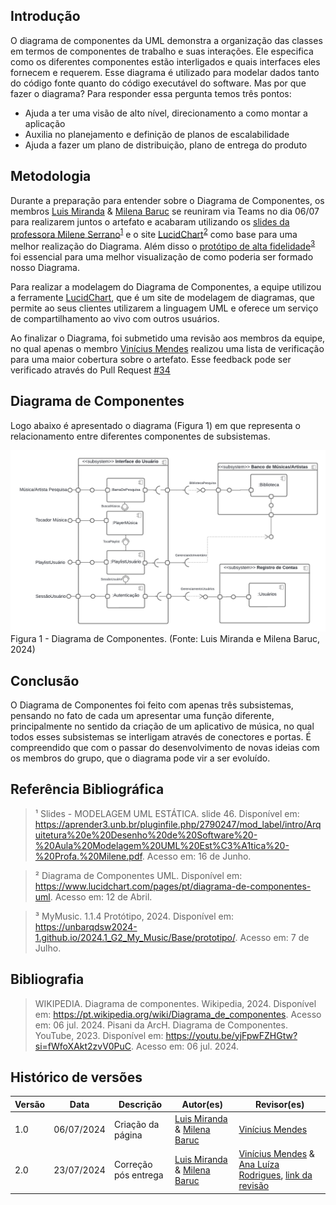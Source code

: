 ## Introdução

O diagrama de componentes da UML demonstra a organização das classes em termos de componentes de trabalho e suas interações. Ele especifica como os diferentes componentes estão interligados e quais interfaces eles fornecem e requerem. Esse diagrama é utilizado para modelar dados tanto do código fonte quanto do código executável do software. Mas por que fazer o diagrama? Para responder essa pergunta temos três pontos:

- Ajuda a ter uma visão de alto nível, direcionamento a como montar a aplicação
- Auxilia no planejamento e definição de planos de escalabilidade
- Ajuda a fazer um plano de distribuição, plano de entrega do produto

## Metodologia

Durante a preparação para entender sobre o Diagrama de Componentes, os membros [Luis Miranda](https://github.com/LuisMiranda10) & [Milena Baruc](https://github.com/MilenaBaruc) se reuniram via Teams no dia 06/07 para realizarem juntos o artefato e acabaram utilizando os [slides da professora Milene Serrano](https://aprender3.unb.br/pluginfile.php/2790247/mod_label/intro/Arquitetura%20e%20Desenho%20de%20Software%20-%20Aula%20Modelagem%20UML%20Est%C3%A1tica%20-%20Profa.%20Milene.pdf)<sup>[1](#referência-bibliográfica)</sup> e o site [LucidChart](https://www.lucidchart.com/pages/pt/diagrama-de-componentes-uml)<sup>[2](#referência-bibliográfica)</sup> como base para uma melhor realização do Diagrama. Além disso o [protótipo de alta fidelidade](https://unbarqdsw2024-1.github.io/2024.1_G2_My_Music/Base/prototipo/)<sup>[3](#referência-bibliográfica)</sup> foi essencial para uma melhor visualização de como poderia ser formado nosso Diagrama. 

Para realizar a modelagem do Diagrama de Componentes, a equipe utilizou a ferramente [LucidChart](https://www.lucidchart.com/pages/pt), que é um site de modelagem de diagramas, que permite ao seus clientes utilizarem a linguagem UML e oferece um serviço de compartilhamento ao vivo com outros usuários.

Ao finalizar o Diagrama, foi submetido uma revisão aos membros da equipe, no qual apenas o membro [Vinícius Mendes](https://github.com/yabamiah) realizou uma lista de verificação para uma maior cobertura sobre o artefato. Esse feedback pode ser verificado através do Pull Request  [#34](https://github.com/UnBArqDsw2024-1/2024.1_G2_My_Music/pull/34#issuecomment-2211953212)

## Diagrama de Componentes

Logo abaixo é apresentado o diagrama (Figura 1) em que representa o relacionamento entre diferentes componentes de subsistemas.

![Figura 1](../assets/DiagramadeComponentes.png)
Figura 1 - Diagrama de Componentes. (Fonte: Luis Miranda e Milena Baruc, 2024)

## Conclusão

O Diagrama de Componentes foi feito com apenas três subsistemas, pensando no fato de cada um apresentar uma função diferente, principalmente no sentido da criação de um aplicativo de música, no qual todos esses subsistemas se interligam através de conectores e portas. É compreendido que com o passar do desenvolvimento de novas ideias com os membros do grupo, que o diagrama pode vir a ser evoluído.

## Referência Bibliográfica
> ¹ Slides - MODELAGEM UML ESTÁTICA. slide 46. Disponível em: https://aprender3.unb.br/pluginfile.php/2790247/mod_label/intro/Arquitetura%20e%20Desenho%20de%20Software%20-%20Aula%20Modelagem%20UML%20Est%C3%A1tica%20-%20Profa.%20Milene.pdf. Acesso em: 16 de Junho. 

> ² Diagrama de Componentes UML. Disponível em: https://www.lucidchart.com/pages/pt/diagrama-de-componentes-uml. Acesso em: 12 de Abril. 

> ³ MyMusic. 1.1.4 Protótipo, 2024. Disponível em: https://unbarqdsw2024-1.github.io/2024.1_G2_My_Music/Base/prototipo/. Acesso em: 7 de Julho. 

## Bibliografia

> WIKIPEDIA. Diagrama de componentes. Wikipedia, 2024. Disponível em: https://pt.wikipedia.org/wiki/Diagrama_de_componentes. Acesso em: 06 jul. 2024.
> Pisani da ArcH. Diagrama de Componentes. YouTube, 2023. Disponível em: https://youtu.be/yjFpwFZHGtw?si=fWfoXAkt2zvV0PuC. Acesso em: 06 jul. 2024.

## Histórico de versões 

|   Versão  |    Data   | Descrição | Autor(es) | Revisor(es)|
| --------- | --------- | --------- | --------- | ---------- |
|   1.0   | 06/07/2024| Criação da página | [Luis Miranda](https://github.com/LuisMiranda10) & [Milena Baruc](https://github.com/MilenaBaruc) | [Vinícius Mendes](https://github.com/yabamiah)|
|   2.0   | 23/07/2024| Correção pós entrega| [Luis Miranda](https://github.com/LuisMiranda10) & [Milena Baruc](https://github.com/MilenaBaruc) | [Vinícius Mendes](https://github.com/yabamiah) & [Ana Luíza Rodrigues](https://www.github.com/analuizargds), [link da revisão](https://github.com/UnBArqDsw2024-1/2024.1_G2_My_Music/pull/61)|
